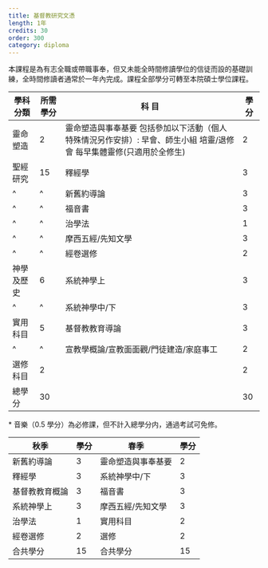 ```yaml
---
title: 基督教研究文憑
length: 1年
credits: 30
order: 300
category: diploma
---
```


本課程是為有志全職或帶職事奉，但又未能全時間修讀學位的信徒而設的基礎訓練，全時間修讀者通常於一年內完成。課程全部學分可轉至本院碩士學位課程。

| 學科分類   | 所需學分 | 科 目                                                                                                                | 學 分 |
| ---------- | -------- | -------------------------------------------------------------------------------------------------------------------- | ----- |
| 靈命塑造   | 2        | 靈命塑造與事奉基要 包括參加以下活動（個人特殊情況另作安排）: 早會、師生小組 培靈/退修會 每早集體靈修(只適用於全修生) | 2     |
| 聖經研究   | 15       | 釋經學                                                                                                               | 3     |
| ^          | ^        | 新舊約導論                                                                                                           | 3     |
| ^          | ^        | 福音書                                                                                                               | 3     |
| ^          | ^        | 治學法                                                                                                               | 1     |
| ^          | ^        | 摩西五經/先知文學                                                                                                    | 3     |
| ^          | ^        | 經卷選修                                                                                                             | 2     |
| 神學及歷史 | 6        | 系統神學上                                                                                                           | 3     |
| ^          | ^        | 系統神學中/下                                                                                                        | 3     |
| 實用科目   | 5        | 基督教教育導論                                                                                                       | 3     |
| ^          | ^        | 宣教學概論/宣教面面觀/門徒建造/家庭事工                                                                              | 2     |
| 選修科目   | 2        |                                                                                                                      | 2     |
| 總學分     | 30       |                                                                                                                      | 30    |

\* 音樂（0.5 學分）為必修課，但不計入總學分内，通過考試可免修。

| 秋季           | 學分 | 春季               | 學分 |
| -------------- | ---- | ------------------ | ---- |
| 新舊約導論     | 3    | 靈命塑造與事奉基要 | 2    |
| 釋經學         | 3    | 系統神學中/下      | 3    |
| 基督教教育概論 | 3    | 福音書             | 3    |
| 系統神學上     | 3    | 摩西五經/先知文學  | 3    |
| 治學法         | 1    | 實用科目           | 2    |
| 經卷選修       | 2    | 選修               | 2    |
| 合共學分       | 15   | 合共學分           | 15   |
